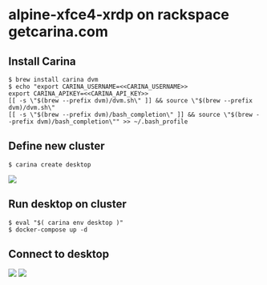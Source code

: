 # alpine-xfce4-xrdp on rackspace getcarina.com

## Install Carina
```
$ brew install carina dvm
$ echo "export CARINA_USERNAME=<<CARINA_USERNAME>>
export CARINA_APIKEY=<<CARINA_API_KEY>>
[[ -s \"$(brew --prefix dvm)/dvm.sh\" ]] && source \"$(brew --prefix dvm)/dvm.sh\"
[[ -s \"$(brew --prefix dvm)/bash_completion\" ]] && source \"$(brew --prefix dvm)/bash_completion\"" >> ~/.bash_profile
```
## Define new cluster
```
$ carina create desktop
```
![](https://github.com/marcelmaatkamp/docker-applications/blob/master/desktop/alpine-xfce4-xrdp/Schermafbeelding%202016-11-12%20om%2008.20.18.png?raw=true)

## Run desktop on cluster
```
$ eval "$( carina env desktop )"
$ docker-compose up -d
```

## Connect to desktop
![](https://github.com/marcelmaatkamp/docker-applications/blob/master/desktop/alpine-xfce4-xrdp/Schermafbeelding%202016-11-12%20om%2008.32.25.png?raw=true)
![](https://github.com/marcelmaatkamp/docker-applications/blob/master/desktop/alpine-xfce4-xrdp/Schermafbeelding%202016-11-12%20om%2008.49.28.png?raw=true)
